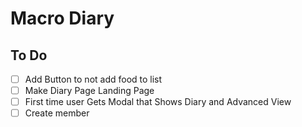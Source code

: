 # Macro Diary

## To Do

 - [ ] Add Button to not add food to list
 - [ ] Make Diary Page Landing Page
 - [ ] First time user Gets Modal that Shows Diary and Advanced View
 - [ ] Create member